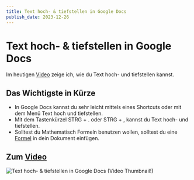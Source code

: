 ```yaml
---
title: Text hoch- & tiefstellen in Google Docs
publish_date: 2023-12-26
---
```


# Text hoch- & tiefstellen in Google Docs

Im heutigen [Video](https://youtu.be/2l7N5JT0Sr0) zeige ich, wie du Text hoch- und tiefstellen kannst. 

## Das Wichtigste in Kürze

- In Google Docs kannst du sehr leicht mittels eines Shortcuts oder mit dem Menü Text hoch und tiefstellen.
- Mit dem Tastenkürzel STRG + . oder STRG + , kannst du Text hoch- und tiefstellen.
- Solltest du Mathematisch Formeln benutzen wollen, solltest du eine [Formel](https://youtu.be/JzEynBinJ3k) in dein Dokument einfügen.

## Zum [Video](https://youtu.be/2l7N5JT0Sr0)

![Text hoch- & tiefstellen in Google Docs (Video Thumbnail!)](../thumbnails/Fertig538.jpg "Text hoch- & tiefstellen in Google Docs (Video Thumbnail!)")